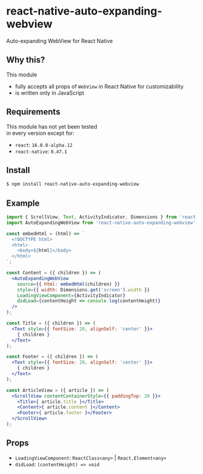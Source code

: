 # react-native-auto-expanding-webview
Auto-expanding WebView for React Native

## Why this?
This module
- fully accepts all props of `WebView` in React Native for customizability
- is written only in JavaScript

## Requirements
This module has not yet been tested  
in every version except for:
  - `react`: `16.0.0-alpha.12`
  - `react-native`: `0.47.1`

## Install
```sh
$ npm install react-native-auto-expanding-webview
```

## Example
```jsx
import { ScrollView, Text, ActivityIndicator, Dimensions } from 'react-native';
import AutoExpandingWebView from 'react-native-auto-expanding-webview';

const embedHtml = (html) => `
  <!DOCTYPE html>
  <html>
    <body>${html}</body>
  </html>
`;

const Content = ({ children }) => (
  <AutoExpandingWebView
    source={{ html: embedHtml(children) }}
    style={{ width: Dimensions.get('screen').width }}
    LoadingViewComponent={ActivityIndicator}
    didLoad={contentHeight => console.log(contentHeight)}
  />
);

const Title = ({ children }) => (
  <Text style={{ fontSize: 20, alignSelf: 'center' }}>
    { children }
  </Text>
);

const Footer = ({ children }) => (
  <Text style={{ fontSize: 20, alignSelf: 'center' }}>
    { children }
  </Text>
);

const ArticleView = ({ article }) => (
  <ScrollView contentContainerStyle={{ paddingTop: 20 }}>
    <Title>{ article.title }</Title>
    <Content>{ article.content }</Content>
    <Footer>{ article.footer }</Footer>
  </ScrollView>
);
```

## Props
- `LoadingViewComponent`: `ReactClass<any>` | `React.Element<any>`
- `didLoad`: `(contentHeight) => void`
